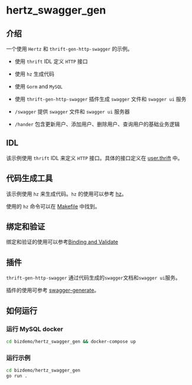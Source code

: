 # hertz_swagger_gen

## 介绍

一个使用 `Hertz` 和 `thrift-gen-http-swagger` 的示例。

- 使用 `thrift` IDL 定义 `HTTP` 接口
- 使用 `hz` 生成代码
- 使用 `Gorm` and `MySQL`
- 使用 `thrift-gen-http-swagger` 插件生成 `swagger` 文件和 `swagger ui` 服务

- `/swagger` 提供 `swagger` 文件和 `swagger ui` 服务器
- `/hander` 包含更新用户、添加用户、删除用户、查询用户的基础业务逻辑

## IDL

该示例使用 `thrift` IDL 来定义 `HTTP` 接口。具体的接口定义在 [user.thrift](idl/user.thrift) 中。

## 代码生成工具

该示例使用 `hz` 来生成代码。`hz` 的使用可以参考 [hz](https://www.cloudwego.io/docs/hertz/tutorials/toolkit/toolkit/)。

使用的 `hz` 命令可以在 [Makefile](Makefile) 中找到。

## 绑定和验证

绑定和验证的使用可以参考[Binding and Validate](https://www.cloudwego.io/docs/hertz/tutorials/basic-feature/binding-and-validate/)

## 插件

`thrift-gen-http-swagger` 通过代码生成的`swagger`文档和`swagger ui`服务。

插件的使用可参考 [swagger-generate](https://github.com/hertz-contrib/swagger-generate)。

## 如何运行

### 运行 MySQL docker

```bash
cd bizdemo/hertz_swagger_gen && docker-compose up
```

### 运行示例

```bash
cd bizdemo/hertz_swagger_gen
go run .
```